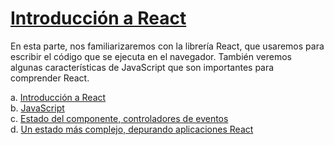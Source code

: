 # [Introducción a React](https://fullstackopen.com/es/part1)

En esta parte, nos familiarizaremos con la librería React, que usaremos para escribir el código que se ejecuta en el navegador. También veremos algunas características de JavaScript que son importantes para comprender React.

a. [Introducción a React](https://fullstackopen.com/es/part1/introduccion_a_react) <br/>
b. [JavaScript](https://fullstackopen.com/es/part1/java_script) <br/>
c. [Estado del componente, controladores de eventos](https://fullstackopen.com/es/part1/estado_del_componente_controladores_de_eventos) <br/>
d. [Un estado más complejo, depurando aplicaciones React](https://fullstackopen.com/es/part1/un_estado_mas_complejo_depurando_aplicaciones_react) <br/>
